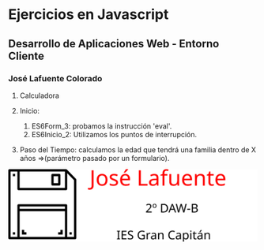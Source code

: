 # Ejercicios en Javascript
## Desarrollo de Aplicaciones Web - Entorno Cliente
### José Lafuente Colorado

1. Calculadora
   
2. Inicio:
   1. ES6Form_3: probamos la instrucción 'eval'.
   2. ES6Inicio_2: Utilizamos los puntos de interrupción.

3. Paso del Tiempo: calculamos la edad que tendrá una familia dentro de X años =>(parámetro pasado por un formulario).









![logo](img/logoJLC.svg "logo")
